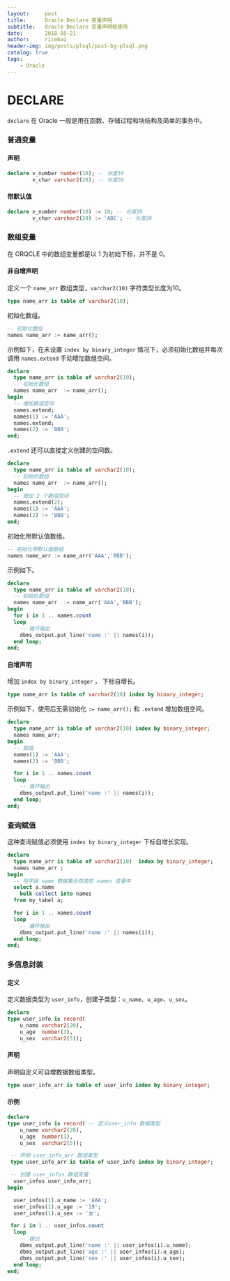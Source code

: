 ```yaml
---
layout:     post
title:      Oracle Declare 变量声明
subtitle:   Oracle Declare 变量声明和使用
date:       2018-05-21
author:     ricebai
header-img: img/posts/plsql/post-bg-plsql.png
catalog: true
tags:
    - Oracle
---
```


# DECLARE

`declare` 在 Oracle 一般是用在函数、存储过程和块结构及简单的事务中。

### 普通变量

#### 声明

``` SQL
declare v_number number(10); -- 长度10
        v_char varchar2(20); -- 长度20
```

#### 带默认值

``` SQL
declare v_number number(10) := 10; -- 长度10
        v_char varchar2(20) := 'ABC'; -- 长度20
```

### 数组变量

在 ORQCLE 中的数组变量都是以 1 为初始下标，并不是 0。

#### 非自增声明

定义一个 `name_arr` 数组类型，`varchar2(10)` 字符类型长度为10。

``` SQL
type name_arr is table of varchar2(10);
```

初始化数组。

``` SQL
-- 初始化数组
names name_arr := name_arr();
```

示例如下，在未设置 `index by binary_integer` 情况下，必须初始化数组并每次调用 `names.extend` 手动增加数组空间。

``` SQL
declare
  type name_arr is table of varchar2(10);
  -- 初始化数组
  names name_arr  := name_arr();
begin
  -- 增加数组空间
  names.extend;
  names(1) := 'AAA';
  names.extend;
  names(2) := 'BBB';
end;
```

`.extend` 还可以直接定义创建的空间数。

``` SQL
declare
  type name_arr is table of varchar2(10);
  -- 初始化数组
  names name_arr  := name_arr();
begin
  -- 增加 2 个数组空间
  names.extend(2);
  names(1) := 'AAA';
  names(2) := 'BBB';
end;
```

初始化带默认值数组。

``` SQL
-- 初始化带默认值数组
names name_arr := name_arr('AAA','BBB');
```

示例如下。

``` SQL
declare
  type name_arr is table of varchar2(10);
  -- 初始化数组
  names name_arr  := name_arr('AAA','BBB');
begin
  for i in 1 .. names.count
  loop
    -- 循环输出
    dbms_output.put_line('name :' || names(i));
  end loop;
end;
```

#### 自增声明

增加 `index by binary_integer` ， 下标自增长。

``` SQL
type name_arr is table of varchar2(10) index by binary_integer;
```

示例如下，使用后无需初始化 `:= name_arr();` 和 `.extend` 增加数组空间。

``` SQL
declare
  type name_arr is table of varchar2(10) index by binary_integer;
  names name_arr;
begin
  -- 赋值
  names(1) := 'AAA';
  names(2) := 'BBB';

  for i in 1 .. names.count
  loop
    -- 循环输出
    dbms_output.put_line('name :' || names(i));
  end loop;
end;
```

### 查询赋值

这种查询赋值必须使用 `index by binary_integer` 下标自增长实现。

``` SQL
declare
  type name_arr is table of varchar2(10)  index by binary_integer;
  names name_arr ;
begin
  -- 将字段 name 数据集合存放在 names 变量中
  select a.name
    bulk collect into names
  from my_tabel a;

  for i in 1 .. names.count
  loop
    -- 循环输出
    dbms_output.put_line('name :' || names(i));
  end loop;
end;
```

### 多信息封装

#### 定义

定义数据类型为 `user_info`，创建子类型：`u_name`、`u_age`、`u_sex`。

``` SQL
declare
type user_info is record(
    u_name varchar2(20),
    u_age  number(3),
    u_sex  varchar2(5));
```

#### 声明

声明自定义可自增数据数组类型。

``` SQL
type user_info_arr is table of user_info index by binary_integer;
```
#### 示例

``` SQL
declare
type user_info is record( -- 定义user_info 数据类型
    u_name varchar2(20),
    u_age  number(3),
    u_sex  varchar2(5));

 -- 声明 user_info_arr 数组类型
 type user_info_arr is table of user_info index by binary_integer;

 -- 创建 user_infos 数组变量
  user_infos user_info_arr;
begin

  user_infos(1).u_name := 'AAA';
  user_infos(1).u_age := '19';
  user_infos(1).u_sex := '女';

 for i in 1 .. user_infos.count
  loop
    -- 输出
    dbms_output.put_line('name :' || user_infos(i).u_name);
    dbms_output.put_line('age :' || user_infos(i).u_age);
    dbms_output.put_line('sex :' || user_infos(i).u_sex);
  end loop;
end;
```
